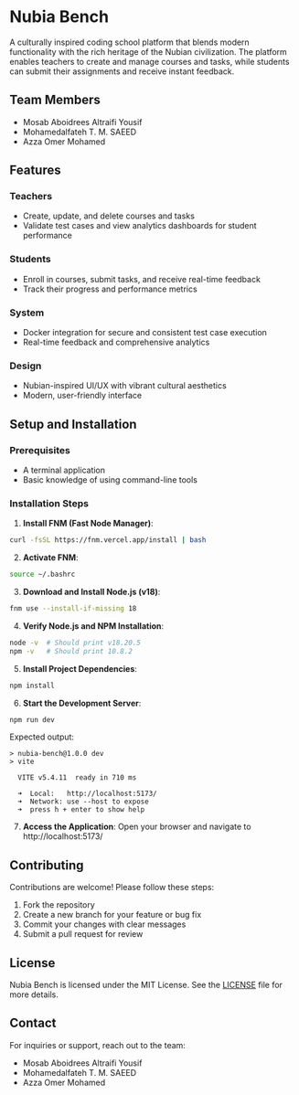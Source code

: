 # Nubia Bench

A culturally inspired coding school platform that blends modern functionality with the rich heritage of the Nubian civilization. The platform enables teachers to create and manage courses and tasks, while students can submit their assignments and receive instant feedback.

## Team Members
- Mosab Aboidrees Altraifi Yousif
- Mohamedalfateh T. M. SAEED
- Azza Omer Mohamed

## Features

### Teachers
- Create, update, and delete courses and tasks
- Validate test cases and view analytics dashboards for student performance

### Students
- Enroll in courses, submit tasks, and receive real-time feedback
- Track their progress and performance metrics

### System
- Docker integration for secure and consistent test case execution
- Real-time feedback and comprehensive analytics

### Design
- Nubian-inspired UI/UX with vibrant cultural aesthetics
- Modern, user-friendly interface

## Setup and Installation

### Prerequisites
- A terminal application
- Basic knowledge of using command-line tools

### Installation Steps

1. **Install FNM (Fast Node Manager)**:
```bash
curl -fsSL https://fnm.vercel.app/install | bash
```

2. **Activate FNM**:
```bash
source ~/.bashrc
```

3. **Download and Install Node.js (v18)**:
```bash
fnm use --install-if-missing 18
```

4. **Verify Node.js and NPM Installation**:
```bash
node -v  # Should print v18.20.5
npm -v   # Should print 10.8.2
```

5. **Install Project Dependencies**:
```bash
npm install
```

6. **Start the Development Server**:
```bash
npm run dev
```

Expected output:
```
> nubia-bench@1.0.0 dev
> vite

  VITE v5.4.11  ready in 710 ms

  ➜  Local:   http://localhost:5173/
  ➜  Network: use --host to expose
  ➜  press h + enter to show help
```

7. **Access the Application**:
   Open your browser and navigate to http://localhost:5173/

## Contributing

Contributions are welcome! Please follow these steps:

1. Fork the repository
2. Create a new branch for your feature or bug fix
3. Commit your changes with clear messages
4. Submit a pull request for review

## License

Nubia Bench is licensed under the MIT License. See the [LICENSE](LICENSE) file for more details.

## Contact

For inquiries or support, reach out to the team:
- Mosab Aboidrees Altraifi Yousif
- Mohamedalfateh T. M. SAEED
- Azza Omer Mohamed
